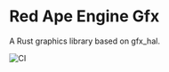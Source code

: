 # Red Ape Engine Gfx
A Rust graphics library based on gfx_hal.

![CI](https://github.com/DavideCorradiDev/roe_gfx/workflows/CI/badge.svg)
